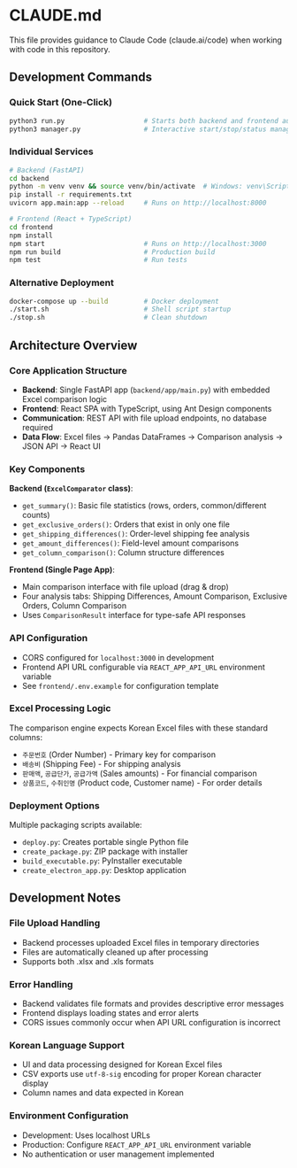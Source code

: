 # CLAUDE.md

This file provides guidance to Claude Code (claude.ai/code) when working with code in this repository.

## Development Commands

### Quick Start (One-Click)
```bash
python3 run.py                    # Starts both backend and frontend automatically
python3 manager.py                # Interactive start/stop/status manager
```

### Individual Services
```bash
# Backend (FastAPI)
cd backend
python -m venv venv && source venv/bin/activate  # Windows: venv\Scripts\activate
pip install -r requirements.txt
uvicorn app.main:app --reload     # Runs on http://localhost:8000

# Frontend (React + TypeScript)
cd frontend
npm install
npm start                         # Runs on http://localhost:3000
npm run build                     # Production build
npm test                          # Run tests
```

### Alternative Deployment
```bash
docker-compose up --build         # Docker deployment
./start.sh                        # Shell script startup
./stop.sh                         # Clean shutdown
```

## Architecture Overview

### Core Application Structure
- **Backend**: Single FastAPI app (`backend/app/main.py`) with embedded Excel comparison logic
- **Frontend**: React SPA with TypeScript, using Ant Design components
- **Communication**: REST API with file upload endpoints, no database required
- **Data Flow**: Excel files → Pandas DataFrames → Comparison analysis → JSON API → React UI

### Key Components

**Backend (`ExcelComparator` class)**:
- `get_summary()`: Basic file statistics (rows, orders, common/different counts)
- `get_exclusive_orders()`: Orders that exist in only one file
- `get_shipping_differences()`: Order-level shipping fee analysis
- `get_amount_differences()`: Field-level amount comparisons
- `get_column_comparison()`: Column structure differences

**Frontend (Single Page App)**:
- Main comparison interface with file upload (drag & drop)
- Four analysis tabs: Shipping Differences, Amount Comparison, Exclusive Orders, Column Comparison
- Uses `ComparisonResult` interface for type-safe API responses

### API Configuration
- CORS configured for `localhost:3000` in development
- Frontend API URL configurable via `REACT_APP_API_URL` environment variable
- See `frontend/.env.example` for configuration template

### Excel Processing Logic
The comparison engine expects Korean Excel files with these standard columns:
- `주문번호` (Order Number) - Primary key for comparison
- `배송비` (Shipping Fee) - For shipping analysis
- `판매액`, `공급단가`, `공급가액` (Sales amounts) - For financial comparison
- `상품코드`, `수취인명` (Product code, Customer name) - For order details

### Deployment Options
Multiple packaging scripts available:
- `deploy.py`: Creates portable single Python file
- `create_package.py`: ZIP package with installer
- `build_executable.py`: PyInstaller executable
- `create_electron_app.py`: Desktop application

## Development Notes

### File Upload Handling
- Backend processes uploaded Excel files in temporary directories
- Files are automatically cleaned up after processing
- Supports both .xlsx and .xls formats

### Error Handling
- Backend validates file formats and provides descriptive error messages
- Frontend displays loading states and error alerts
- CORS issues commonly occur when API URL configuration is incorrect

### Korean Language Support
- UI and data processing designed for Korean Excel files
- CSV exports use `utf-8-sig` encoding for proper Korean character display
- Column names and data expected in Korean

### Environment Configuration
- Development: Uses localhost URLs
- Production: Configure `REACT_APP_API_URL` environment variable
- No authentication or user management implemented